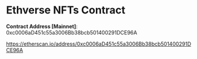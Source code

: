 # Ethverse NFTs Contract


**Contract Address [Mainnet]**: 0xc0006aD451c55a3006Bb38bcb501400291DCE96A

https://etherscan.io/address/0xc0006aD451c55a3006Bb38bcb501400291DCE96A
